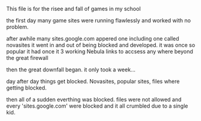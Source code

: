 This file is for the risee and fall of games in my school


the first day many game sites were running flawlessly and worked with no problem.


after awhile many sites.google.com appered one including one called novasites
it went in and out of being blocked and developed. 
it was once so popular it had once it 3 working Nebula links to accsess any where beyond the great firewall


then the great downfall began. it only took a week...

day after day things get blocked. Novasites, popular sites, files where getting blocked.

then all of a sudden everthing was blocked. files were not allowed and every 'sites.google.com' were blocked and it all crumbled due to a single kid.
